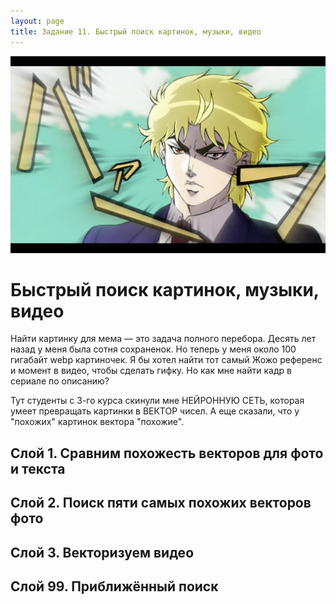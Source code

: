```yaml
---
layout: page
title: Задание 11. Быстрый поиск картинок, музыки, видео
---
```


![](/assets/jojo.jpeg)

# Быстрый поиск картинок, музыки, видео

Найти картинку для мема — это задача полного перебора. Десять лет назад у меня была сотня сохраненок. Но теперь у меня около 100 гигабайт webp картиночек. Я бы хотел найти тот самый Жожо референс и момент в видео, чтобы сделать гифку. Но как мне найти кадр в сериале по описанию?

Тут студенты с 3-го курса скинули мне НЕЙРОННУЮ СЕТЬ, которая умеет превращать картинки в ВЕКТОР чисел. А еще сказали, что у "похожих" картинок вектора "похожие".

## Слой 1. Сравним похожесть векторов для фото и текста

## Слой 2. Поиск пяти самых похожих векторов фото

## Слой 3. Векторизуем видео

## Слой 99. Приближённый поиск